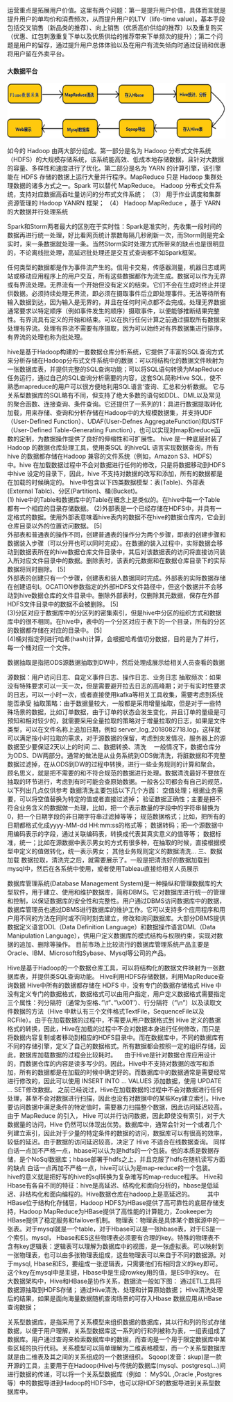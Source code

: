 运营重点是拓展用户价值。这里有两个问题：第一是提升用户价值，具体而言就是提升用户的单均价和消费频次，从而提升用户的LTV（life-time value)。基本手段包括交叉销售（新品类的推荐）、向上销售（优质高价供给的推荐）以及重复购买（优惠、红包刺激重复下单以及优质供给的推荐带来下单频次的提升）；第二个问题是用户的留存，通过提升用户总体体验以及在用户有流失倾向时通过促销和优惠将用户留在外卖平台。

#### 大数据平台

![](../picture/1/212.png)

如今的 Hadoop 由两大部分组成。第一部分是名为 Hadoop 分布式文件系统（HDFS）的大规模存储系统，该系统能高效、低成本地存储数据，且针对大数据的容量、多样性和速度进行了优化。第二部分是名为 YARN 的计算引擎，该引擎能在 HDFS 存储的数据上运行大量并行程序。MapReduce 只是 Hadoop 集群处理数据的诸多方式之一。Spark 可以替代 MapReduce。
Hadoop 分布式文件系统，支持对应数据高吞吐量访问的分布式文件系统；
（3）  用于作业调度和集群资源管理的 Hadoop YANRN 框架；
（4）  Hadoop MapReduce ，基于  YARN  的大数据并行处理系统  

Spark和Storm两者最大的区别在于实时性：Spark是准实时，先收集一段时间的数据再进行统一处理，好比看网页统计票数每隔几秒刷新一次，而Storm则是完全实时，来一条数据就处理一条。当然Storm实时处理方式所带来的缺点也是很明显的，不论离线批处理，高延迟批处理还是交互式查询都不如Spark框架。

任何类型的数据都是作为事件流产生的。信用卡交易，传感器测量，机器日志或网站或移动应用程序上的用户交互，所有这些数据都作为流生成。数据可以作为无界或有界流处理。无界流有一个开始但没有定义的结束。它们不会在生成时终止并提供数据。必须持续处理无界流，即必须在摄取事件后立即处理事件。无法等待所有输入数据到达，因为输入是无界的，并且在任何时间点都不会完成。处理无界数据通常要求以特定顺序（例如事件发生的顺序）摄取事件，以便能够推断结果完整性。有界流具有定义的开始和结束。可以在执行任何计算之前通过摄取所有数据来处理有界流。处理有界流不需要有序摄取，因为可以始终对有界数据集进行排序。有界流的处理也称为批处理。

hive是基于Hadoop构建的一套数据仓库分析系统，它提供了丰富的SQL查询方式来分析存储在Hadoop分布式文件系统中的数据：可以将结构化的数据文件映射为一张数据库表，并提供完整的SQL查询功能；可以将SQL语句转换为MapReduce任务运行，通过自己的SQL查询分析需要的内容，这套SQL简称Hive SQL，使不熟悉mapreduce的用户可以很方便地利用SQL语言‘查询、汇总和分析数据。
它与关系型数据库的SQL略有不同，但支持了绝大多数的语句如DDL、DML以及常见的聚合函数、连接查询、条件查询。它还提供了一系列的1：具进行数据提取转化加载，用来存储、查询和分析存储在Hadoop中的大规模数据集，并支持UDF（User-Defined Function）、UDAF(User-Defnes AggregateFunction)和USTF（User-Defined Table-Generating Function），也可以实现对map和reduce函数的定制，为数据操作提供了良好的伸缩性和可扩展性。
hive 是一种底层封装了Hadoop 的数据仓库处理工具，使用类SQL 的hiveQL 语言实现数据查询，所有hive 的数据都存储在Hadoop 兼容的文件系统（例如，Amazon S3、HDFS）中。hive 在加载数据过程中不会对数据进行任何的修改，只是将数据移动到HDFS 中hive 设定的目录下，因此，hive 不支持对数据的改写和添加，所有的数据都是在加载的时候确定的。
hive中包含以下四类数据模型：表(Table)、外部表(External Tablc)、分区(Partition)、桶(Bucket)。  
(1) hive中的Table和数据库中的Table在概念上是类似的。在hive中每一个Table都有一个相应的目录存储数据。
(2)外部表是一个已经存储在HDFS中，并具有一定格式的数据。使用外部表意味着hive表内的数据不在hive的数据仓库内，它会到仓库目录以外的位置访问数据。 [5]  
外部表和普通表的操作不同，创建普通表的操作分为两个步骤，即表的创建步骤和数据装入步骤（可以分开也可以同时完成）。在数据的装入过程中，实际数据会移动到数据表所在的hive数据仓库文件目录中，其后对该数据表的访问将直接访问装入所对应文件目录中的数据。删除表时，该表的元数据和在数据仓库目录下的实际数据将同时删除。 [5]  
外部表的创建只有一个步骤，创建表和装人数据同时完成。外部表的实际数据存储在创建语句I。OCATION参数指定的外部HDFS文件路径中，但这个数据并不会移动到hive数据仓库的文件目录中。删除外部表时，仅删除其元数据，保存在外部HDFS文件目录中的数据不会被删除。 [5]  
(3)分区对应于数据库中的分区列的密集索引，但是hive中分区的组织方式和数据库中的很不相同。在hive中，表中的一个分区对应于表下的一个目录，所有的分区的数据都存储在对应的目录中。 [5]  
(4)桶对指定列进行哈希(hash)计算，会根据哈希值切分数据，目的是为了并行，每一个桶对应一个文件。

数据抽取是指把ODS源数据抽取到DW中，然后处理成展示给相关人员查看的数据

源数据：用户访问日志、自定义事件日志、操作日志、业务日志
抽取频次：如果没有特殊要求可以一天一次，但是需要避开拉去日志的高峰期；对于有实时性要求的日志，可以一小时一次，或者直接使用kafka等相关工具收集，需要考虑到系统能否承受
抽取策略：由于数据量较大，一般都是采用增量抽取，但是对于一些特殊场景的数据，比如订单数据，由于订单的状态会发生变化，并且订单的量级是可预知和相对较少的，就需要采用全量拉取的策略对于增量拉取的日志，如果是文件类型，可以在文件名称上追加日期，例如 server_log_2018082718.log，这样就可以满足按小时拉取的需求，对于源数据的保留，考虑到突发情况，服务器上的源数据至少要保证2天以上的时间
二、数据转换、清洗
　一般情况下，数据仓库分为ODS、DW两部分。通常的做法是从业务系统到ODS做清洗，将脏数据和不完整数据过滤掉，在从ODS到DW的过程中转换，进行一些业务规则的计算和聚合。
顾名思义，就是把不需要的和不符合规范的数据进行处理。数据清洗最好不要放在抽取的环节进行，考虑到有时可能会查原始数据。一般各公司都会有自己的规范，以下列出几点仅供参考
数据清洗主要包括以下几个方面：
空值处理；根据业务需要，可以将空值替换为特定的值或者直接过滤掉；
验证数据正确性；主要是把不符合业务含义的数据做一处理，比如，把一个表示数量的字段中的字符串替换为0，把一个日期字段的非日期字符串过滤掉等等；
规范数据格式；比如，把所有的日期都格式化成yyyy-MM-dd HH:mm:ss的格式等；
数据转码；把一个源数据中用编码表示的字段，通过关联编码表，转换成代表其真实意义的值等等；
数据标准，统一；比如在源数据中表示男女的方式有很多种，在抽取的时候，直接根据模型中定义的值做转化，统一表示男女；
其他业务规则定义的数据清洗...
三、数据加载
数据拉取，清洗完之后，就需要展示了。一般是把清洗好的数据加载到mysql中，然后在各系统中使用，或者使用Tableau直接给相关人员展示



数据库管理系统(Database Management System)是一种操纵和管理数据库的大型软件，用于建立、使用和维护数据库，简称DBMS。它对数据库进行统一的管理和控制，以保证数据库的安全性和完整性。用户通过DBMS访问数据库中的数据，数据库管理员也通过DBMS进行数据库的维护工作。它可以支持多个应用程序和用户用不同的方法在同时或不同时刻去建立，修改和询问数据库。大部分DBMS提供数据定义语言DDL（Data Definition Language）和数据操作语言DML（Data Manipulation Language），供用户定义数据库的模式结构与权限约束，实现对数据的追加、删除等操作。
目前市场上比较流行的数据库管理系统产品主要是Oracle、IBM、Microsoft和Sybase、Mysql等公司的产品。

Hive是基于Hadoop的一个数据仓库工具，可以将结构化的数据文件映射为一张数据库表，并提供类SQL查询功能。
Hive利用HDFS存储数据，利用MapReduce查询数据
Hive中所有的数据都存储在 HDFS 中，没有专门的数据存储格式
Hive 中没有定义专门的数据格式，数据格式可以由用户指定，用户定义数据格式需要指定三个属性：列分隔符（通常为空格、”\t”、”\x001″）、行分隔符（”\n”）以及读取文件数据的方法（Hive 中默认有三个文件格式TextFile，SequenceFile以及RCFile）。由于在加载数据的过程中，不需要从用户数据格式到 Hive 定义的数据格式的转换，因此，Hive在加载的过程中不会对数据本身进行任何修改，而只是将数据内容复制或者移动到相应的HDFS目录中。而在数据库中，不同的数据库有不同的存储引擎，定义了自己的数据格式。所有数据都会按照一定的组织存储，因此，数据库加载数据的过程会比较耗时。
　由于Hive是针对数据仓库应用设计的，而数据仓库的内容是读多写少的。因此，Hive中不支持对数据的改写和添加，所有的数据都是在加载的时候中确定好的。而数据库中的数据通常是需要经常进行修改的，因此可以使用 INSERT INTO …  VALUES 添加数据，使用 UPDATE … SET修改数据。
之前已经说过，Hive在加载数据的过程中不会对数据进行任何处理，甚至不会对数据进行扫描，因此也没有对数据中的某些Key建立索引。Hive要访问数据中满足条件的特定值时，需要暴力扫描整个数据，因此访问延迟较高。由于 MapReduce 的引入， Hive 可以并行访问数据，因此即使没有索引，对于大数据量的访问，Hive 仍然可以体现出优势。数据库中，通常会针对一个或者几个列建立索引，因此对于少量的特定条件的数据的访问，数据库可以有很高的效率，较低的延迟。由于数据的访问延迟较高，决定了 Hive 不适合在线数据查询。
同样白话一点加不严格一点，hbase可以认为是hdfs的一个包装。他的本质是数据存储，是个NoSql数据库；hbase部署于hdfs之上，并且克服了hdfs在随机读写方面的缺点
白话一点再加不严格一点，hive可以认为是map-reduce的一个包装。hive的意义就是把好写的hive的sql转换为复杂难写的map-reduce程序。
Hive和Hbase有各自不同的特征：hive是高延迟、结构化和面向分析的，hbase是低延迟、非结构化和面向编程的。Hive数据仓库在hadoop上是高延迟的。 
　　其中HBase位于结构化存储层，Hadoop HDFS为HBase提供了高可靠性的底层存储支持，Hadoop MapReduce为HBase提供了高性能的计算能力，Zookeeper为HBase提供了稳定服务和failover机制。 
物理表：物理表是具体某个数据源中的一张表。对于mysql就是一个table，对于Hbase可以是一张hbase表，对于ES是一个索引。mysql， Hbase和ES这些物理表必须要有合理的key。特殊的物理表不含有key逻辑表：逻辑表可以理解为数据库中的视图，是一张虚拟表。可以映射到一张物理表，也可以由多张物理表组成，这些物理表可以来自于不同的数据源。对于mysql, Hbase和ES，要组成一张逻辑表，只需要他们有相同含义的key即可。这个key在mysql中是主键，Hbase中是生成rowkey用的值，是ES中的key。
在大数据架构中，Hive和HBase是协作关系，数据流一般如下图：
通过ETL工具将数据源抽取到HDFS存储；
通过Hive清洗、处理和计算原始数据；
HIve清洗处理后的结果，如果是面向海量数据随机查询场景的可存入Hbase
数据应用从HBase查询数据；

关系型数据库，是指采用了关系模型来组织数据的数据库，其以行和列的形式存储数据，以便于用户理解，关系型数据库这一系列的行和列被称为表，一组表组成了数据库。用户通过查询来检索数据库中的数据，而查询是一个用于限定数据库中某些区域的执行代码。关系模型可以简单理解为二维表格模型，而一个关系型数据库就是由二维表及其之间的关系组成的一个数据组织。
Sqoop(发音：skup)是一款开源的工具，主要用于在Hadoop(Hive)与传统的数据库(mysql、postgresql...)间进行数据的传递，可以将一个关系型数据库（例如 ： MySQL ,Oracle ,Postgres等）中的数据导进到Hadoop的HDFS中，也可以将HDFS的数据导进到关系型数据库中。



